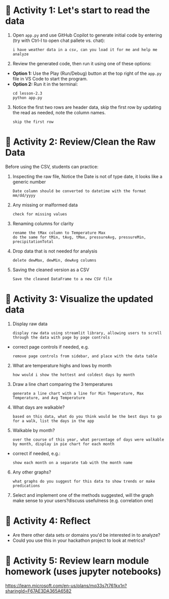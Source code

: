 # 🧪 Activity 1: Let's start to read the data

1. Open `app.py` and use GitHub Copilot to generate initial code by entering (try with Ctrl-I to open chat pallete vs. chat): 

    ```
    i have weather data in a csv, can you load it for me and help me analyze
    ```

2. Review the generated code, then run it using one of these options:

- **Option 1:** Use the Play (Run/Debug) button at the top right of the `app.py` file in VS Code to start the program.
- **Option 2:** Run it in the terminal:
  ```
  cd lesson-2.3
  python app.py
  ```

3. Notice the first two rows are header data, skip the first row by updating the read as needed, note the column names. 
    ```
    skip the first row
    ```
# 🧪 Activity 2: Review/Clean the Raw Data

Before using the CSV, students can practice:
1. Inspecting the raw file, Notice the Date is not of type date, it looks like a generic number

    ```
    Date column should be converted to datetime with the format mm/dd/yyyy
    ```

2. Any missing or malformed data
    ```
    check for missing values
    ```

3. Renaming columns for clarity
    ```
    rename the tMax column to Temperature Max
    do the same for tMin, tAvg, tMax, pressureAvg, pressureMin, precipitationTotal
    ```

4. Drop data that is not needed for analysis
    ```
    delete dewMax, dewMin, dewAvg columns
    ```

5. Saving the cleaned version as a CSV
    ```
    Save the cleaned DataFrame to a new CSV file
    ```

# 🧪 Activity 3: Visualize the updated data
1. Display raw data
    ```
    display raw data using streamlit library, allowing users to scroll through the data with page by page controls
    ```

 - correct page controls if needed, e.g.

    ```
    remove page controls from sidebar, and place with the data table
    ```

2. What are temperature highs and lows by month
    ```
    how would i show the hottest and coldest days by month
    ```

3. Draw a line chart comparing the 3 temperatures
    ```
    generate a line chart with a line for Min Temperature, Max Temperature, and Avg Temperature
    ```

4. What days are walkable?

    ```
    based on this data, what do you think would be the best days to go for a walk, list the days in the app
    ```

5. Walkable by month?

    ```
    over the course of this year, what percentage of days were walkable by month, display in pie chart for each month
    ```

-   correct if needed, e.g.:
    ```
    show each month on a separate tab with the month name
    ```

6. Any other graphs? 

    ```
    what graphs do you suggest for this data to show trends or make predications
    ```

7. Select and implement one of the methods suggested, will the graph make sense to your users?discuss usefulness (e.g. correlation one)

# 🧪 Activity 4: Reflect
- Are there other data sets or domains you'd be interested in to analyze? 
- Could you use this in your hackathon project to look at metrics?

# 🧪 Activity 5: Review learn module homework (uses jupyter notebooks)

https://learn.microsoft.com/en-us/plans/mq33s7t761kx1n?sharingId=F67AE3DA365A6582

